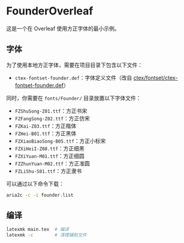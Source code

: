 # FounderOverleaf

这是一个在 Overleaf 使用方正字体的最小示例。

## 字体

为了使用本地方正字体，需要在项目目录下包含以下文件：

- `ctex-fontset-founder.def`：字体定义文件（改自 [ctex/fontset/ctex-fontset-founder.def](https://www.tug.org/texlive/Contents/live/texmf-dist/tex/latex/ctex/fontset/ctex-fontset-founder.def)）

同时，你需要在 `fonts/Founder/` 目录放置以下字体文件：

- `FZShuSong-Z01.ttf`：方正书宋
- `FZFangSong-Z02.ttf`：方正仿宋
- `FZKai-Z03.ttf`：方正楷体
- `FZHei-B01.ttf`：方正黑体
- `FZXiaoBiaoSong-B05.ttf`：方正小标宋
- `FZXiHeiI-Z08.ttf`：方正细黑
- `FZXiYuan-M01.ttf`：方正细圆
- `FZZhunYuan-M02.ttf`：方正准圆
- `FZLiShu-S01.ttf`：方正隶书

可以通过以下命令下载：

```sh
aria2c -c -i founder.list
```

## 编译

```sh
latexmk main.tex  # 编译
latexmk -c        # 清理辅助文件
```